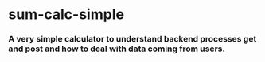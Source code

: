 # sum-calc-simple
### A very simple calculator to understand backend processes get and post and how to deal with data coming from users.
